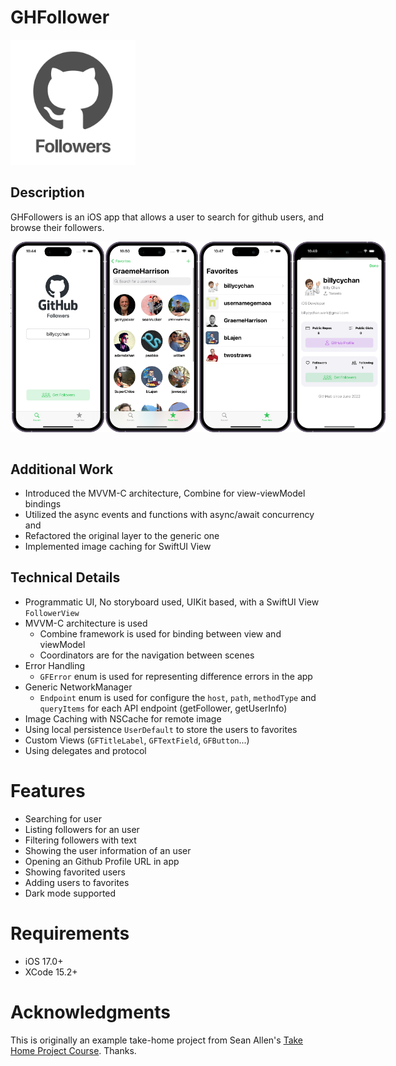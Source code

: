 # GHFollower 
<img src="./GHFollowers/Support//Assets.xcassets//AppIcon.appiconset/Icon.png" alt="drawing" style="width:200px;"/>

## Description
GHFollowers is an iOS app that allows a user to search for github users, and browse their followers.


<div style="display: flex; flex-direction: row;">
    <img src="./Assets/ghfollowers-001-search.png" width="150" />
    <img src="./Assets/ghfollowers-002-listing.png" width="150" />
    <img src="./Assets/ghfollowers-003-favorites.png" width="150" />
    <img src="./Assets/ghfollowers-004-userinfo.png" width="150" />
</div>
<br>


## Additional Work
- Introduced the MVVM-C architecture, Combine for view-viewModel bindings
- Utilized the async events and functions with async/await concurrency and 
- Refactored the original layer to the generic one
- Implemented image caching for SwiftUI View 

## Technical Details 
- Programmatic UI, No storyboard used, UIKit based, with a SwiftUI View `FollowerView`
- MVVM-C architecture is used
  - Combine framework is used for binding between view and viewModel
  - Coordinators are for the navigation between scenes
- Error Handling
  - `GFError` enum is used for representing difference errors in the app
- Generic NetworkManager
  - `Endpoint` enum is used for configure the `host`, `path`, `methodType` and `queryItems` for each API endpoint (getFollower, getUserInfo)
- Image Caching with NSCache for remote image
- Using local persistence `UserDefault` to store the users to favorites
- Custom Views (`GFTitleLabel`, `GFTextField`, `GFButton`...)
- Using delegates and protocol

# Features 
- Searching for user
- Listing followers for an user
- Filtering followers with text
- Showing the user information of an user
- Opening an Github Profile URL in app
- Showing favorited users
- Adding users to favorites 
- Dark mode supported

# Requirements
- iOS 17.0+
- XCode 15.2+

# Acknowledgments
This is originally an example take-home project from Sean Allen's [Take Home Project Course](https://seanallen.teachable.com/p/take-home). Thanks.